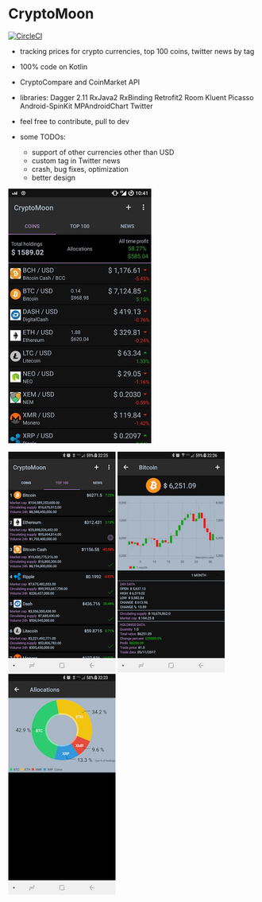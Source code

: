 # CryptoMoon

[![CircleCI](https://circleci.com/gh/ivnvrmn/CryptoMoon.svg?style=svg)](https://circleci.com/gh/ivnvrmn/CryptoMoon)

- tracking prices for crypto currencies, top 100 coins, twitter news by tag
- 100% code on Kotlin
- CryptoCompare and CoinMarket API
- libraries:
  Dagger 2.11
  RxJava2
  RxBinding
  Retrofit2
  Room
  Kluent
  Picasso
  Android-SpinKit
  MPAndroidChart
  Twitter
- feel free to contribute, pull to dev

- some TODOs:
  - support of other currencies other than USD
  - custom tag in Twitter news
  - crash, bug fixes, optimization
  - better design

![alt text](artwork/main_coins_upd.png)

![alt text](artwork/main_top.png)
![alt text](artwork/bitcoin_info.png)
![alt text](artwork/allocations.png)
